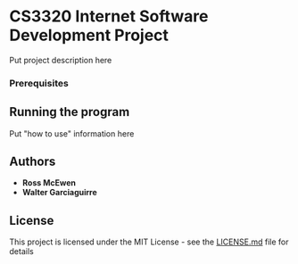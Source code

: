 # CS3320 Internet Software Development Project

Put project description here 

### Prerequisites



## Running the program

Put "how to use" information here

## Authors

* **Ross McEwen** 
* **Walter Garciaguirre**

## License

This project is licensed under the MIT License - see the [LICENSE.md](LICENSE.md) file for details

